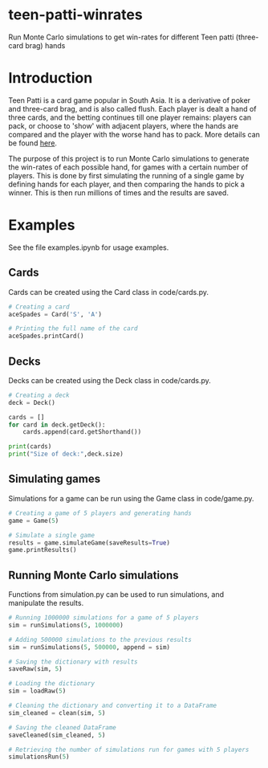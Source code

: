 # teen-patti-winrates
Run Monte Carlo simulations to get win-rates for different Teen patti (three-card brag) hands

# Introduction
Teen Patti is a card game popular in South Asia. It is a derivative of poker and three-card brag, and is also called flush. Each player is dealt a hand of three cards, and the betting continues till one player remains: players can pack, or choose to 'show' with adjacent players, where the hands are compared and the player with the worse hand has to pack. More details can be found [here](https://en.wikipedia.org/wiki/Teen_patti).

The purpose of this project is to run Monte Carlo simulations to generate the win-rates of each possible hand, for games with a certain number of players. This is done by first simulating the running of a single game by defining hands for each player, and then comparing the hands to pick a winner. This is then run millions of times and the results are saved.

# Examples
See the file examples.ipynb for usage examples.

## Cards 
Cards can be created using the Card class in code/cards.py.

```python
# Creating a card
aceSpades = Card('S', 'A')

# Printing the full name of the card
aceSpades.printCard()
```

## Decks
Decks can be created using the Deck class in code/cards.py.

```python
# Creating a deck
deck = Deck()

cards = []
for card in deck.getDeck():
    cards.append(card.getShorthand())

print(cards)
print("Size of deck:",deck.size)
```

## Simulating games
Simulations for a game can be run using the Game class in code/game.py.

```python
# Creating a game of 5 players and generating hands
game = Game(5)

# Simulate a single game
results = game.simulateGame(saveResults=True)
game.printResults()
```

## Running Monte Carlo simulations
Functions from simulation.py can be used to run simulations, and manipulate the results.

```python
# Running 1000000 simulations for a game of 5 players
sim = runSimulations(5, 1000000)

# Adding 500000 simulations to the previous results
sim = runSimulations(5, 500000, append = sim)
```

```python
# Saving the dictionary with results
saveRaw(sim, 5)

# Loading the dictionary
sim = loadRaw(5)
```

```python
# Cleaning the dictionary and converting it to a DataFrame
sim_cleaned = clean(sim, 5)

# Saving the cleaned DataFrame
saveCleaned(sim_cleaned, 5)
```

```python
# Retrieving the number of simulations run for games with 5 players
simulationsRun(5)
```
